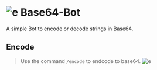 # ![e](https://cdn.discordapp.com/emojis/1304172810532290560.webp?size=44&quality=lossless) Base64-Bot
A simple Bot to encode or decode strings in Base64.

## Encode 
> Use the command `/encode` to endcode to base64.
![e](https://imgur.com/a/2uZWh78)
